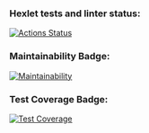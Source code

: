 ### Hexlet tests and linter status:
[![Actions Status](https://github.com/AslanAV/php-project-lvl1/workflows/hexlet-check/badge.svg)](https://github.com/AslanAV/php-project-lvl1/actions)

### Maintainability Badge:
[![Maintainability](https://api.codeclimate.com/v1/badges/a99a88d28ad37a79dbf6/maintainability)](https://codeclimate.com/github/codeclimate/codeclimate/maintainability)

### Test Coverage Badge:
[![Test Coverage](https://api.codeclimate.com/v1/badges/a99a88d28ad37a79dbf6/test_coverage)](https://codeclimate.com/github/codeclimate/codeclimate/test_coverage)
